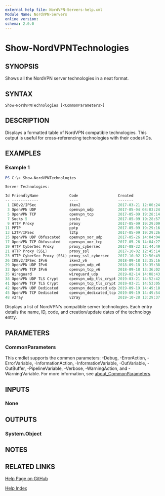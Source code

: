 ```yaml
---
external help file: NordVPN-Servers-help.xml
Module Name: NordVPN-Servers
online version:
schema: 2.0.0
---
```


# Show-NordVPNTechnologies

## SYNOPSIS
Shows all the NordVPN server technologies in a neat format.

## SYNTAX

```
Show-NordVPNTechnologies [<CommonParameters>]
```

## DESCRIPTION
Displays a formatted table of NordVPN compatible technologies. This output
is useful for cross-referencing technologies with their codes/IDs.

## EXAMPLES

### Example 1
```powershell
PS C:\> Show-NordVPNTechnologies

Server Technologies:

Id FriendlyName              Code                  Created             Updated
-- ------------              ----                  -------             -------
 1 IKEv2/IPSec               ikev2                 2017-03-21 12:00:24 2017-09-05 14:20:16
 3 OpenVPN UDP               openvpn_udp           2017-05-04 08:03:24 2017-05-09 19:27:37
 5 OpenVPN TCP               openvpn_tcp           2017-05-09 19:28:14 2017-05-09 19:28:14
 7 Socks 5                   socks                 2017-05-09 19:28:57 2017-06-13 14:27:05
 9 HTTP Proxy                proxy                 2017-05-09 19:29:09 2017-06-13 14:25:29
11 PPTP                      pptp                  2017-05-09 19:29:16 2017-05-09 19:29:16
13 L2TP/IPSec                l2tp                  2017-05-09 19:29:26 2017-09-05 14:19:42
15 OpenVPN UDP Obfuscated    openvpn_xor_udp       2017-05-26 14:04:04 2017-11-07 08:37:53
17 OpenVPN TCP Obfuscated    openvpn_xor_tcp       2017-05-26 14:04:27 2017-11-07 08:38:16
19 HTTP CyberSec Proxy       proxy_cybersec        2017-08-22 12:44:49 2017-08-22 12:44:49
21 HTTP Proxy (SSL)          proxy_ssl             2017-10-02 12:45:14 2017-10-02 12:45:14
23 HTTP CyberSec Proxy (SSL) proxy_ssl_cybersec    2017-10-02 12:50:49 2017-10-02 12:50:49
26 IKEv2/IPSec IPv6          ikev2_v6              2018-09-18 13:35:16 2018-09-18 13:35:16
29 OpenVPN UDP IPv6          openvpn_udp_v6        2018-09-18 13:35:38 2018-09-18 13:35:38
32 OpenVPN TCP IPv6          openvpn_tcp_v6        2018-09-18 13:36:02 2018-09-18 13:36:02
35 Wireguard                 wireguard_udp         2019-02-14 14:08:43 2019-02-14 14:08:43
38 OpenVPN UDP TLS Crypt     openvpn_udp_tls_crypt 2019-03-21 14:52:42 2019-03-21 14:52:42
41 OpenVPN TCP TLS Crypt     openvpn_tcp_tls_crypt 2019-03-21 14:53:05 2019-03-21 14:53:05
42 OpenVPN UDP Dedicated     openvpn_dedicated_udp 2019-09-19 14:49:18 2019-09-19 14:49:18
45 OpenVPN TCP Dedicated     openvpn_dedicated_tcp 2019-09-19 14:49:54 2019-09-19 14:49:54
48 v2ray                     v2ray                 2019-10-28 13:29:37 2019-10-28 13:29:37
```

Displays a list of NordVPN's compatible server technologies. Each entry details
the name, ID, code, and creation/update dates of the technology entry.

## PARAMETERS

### CommonParameters
This cmdlet supports the common parameters: -Debug, -ErrorAction, -ErrorVariable, -InformationAction, -InformationVariable, -OutVariable, -OutBuffer, -PipelineVariable, -Verbose, -WarningAction, and -WarningVariable. For more information, see [about_CommonParameters](http://go.microsoft.com/fwlink/?LinkID=113216).

## INPUTS

### None

## OUTPUTS

### System.Object
## NOTES

## RELATED LINKS

[Help Page on GitHub](https://github.com/TheFreeman193/NordVPN-Servers/blob/master/docs/Show-NordVPNTechnologies.md)

[Help Index](./INDEX.md)
